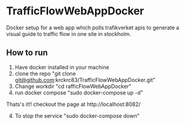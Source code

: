 # TrafficFlowWebAppDocker
Docker setup for a web app which polls trafikverket apis to generate a visual guide to traffic flow in one site in stockholm.

How to run
--------------
1. Have docker installed in your machine
2. clone the repo
  "git clone git@github.com:krckrc83/TrafficFlowWebAppDocker.git"
3. Change workdir  "cd rafficFlowWebAppDocker"
3. run docker compose
   "sudo docker-compose up -d"

Thats's it!! checkout the page at
http://localhost:8082/

4. To stop the service
  "sudo docker-compose down"



